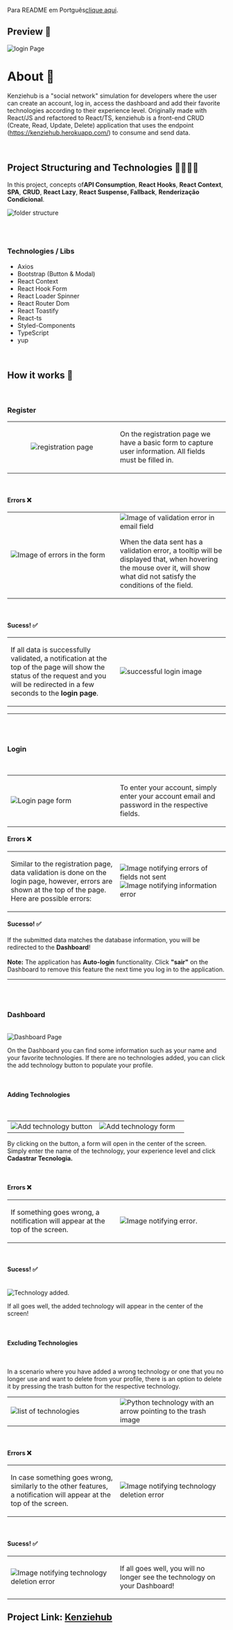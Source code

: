 <span>Para README em Portguês<a href="./README_pt-br.md" target="blank__">clique aqui</a>.</span>

<h2>Preview 🔎</h2>
<img src="./assets/loginPage.png" alt="login Page" />

<br/>

<h1>About 📘</h1>
<p>Kenziehub is a "social network" simulation for developers where the user can create an account, log in, access the dashboard and add their favorite technologies according to their experience level. Originally made with React/JS and refactored to React/TS, kenziehub is a front-end CRUD (Create, Read, Update, Delete) application that uses the endpoint (<a href="https://kenziehub.herokuapp.com/" target="black__">https://kenziehub.herokuapp.com/</a>) to consume and send data.</p>

<br/>

<h2>Project Structuring and Technologies 👩🏻‍💻📂</h2>
<p>In this project, concepts of<strong>API Consumption</strong>, <strong>React Hooks</strong>, <strong>React Context</strong>, <strong>SPA</strong>, <strong>CRUD</strong>, <strong>React Lazy</strong>, <strong>React Suspense, Fallback</strong>, <strong>Renderização Condicional</strong>.</p>
<img src="./assets/structure.png" alt="folder structure" />

<br/><br/>

<h3>Technologies / Libs</h3>
<ul>
    <li>Axios</li>
    <li>Bootstrap (Button & Modal)</li>
    <li>React Context</li>
    <li>React Hook Form</li>
    <li>React Loader Spinner</li>
    <li>React Router Dom</li>
    <li>React Toastify</li>
    <li>React-ts</li>
    <li>Styled-Components</li>
    <li>TypeScript</li>
    <li>yup</li>
</ul>

<br/>

<h2>How it works 🔨</h2>

<br/>

<h3>Register</h3>
<table>
    <tbody>
        <tr>
            <td style="text-align: center;" width="50%"><img src="./assets/registerPage.png" alt="registration page"/></td>
            <td width="50%"><p>On the registration page we have a basic form to capture user information. All fields must be filled in.</p></td>
        </tr>
    </tbody>
</table>

<br/>

<h4>Errors ❌</h3>

<table>
    <tbody>
        <tr>
            <td width="50%">
                <img src="./assets/registerErrors.png" alt="Image of errors in the form"/>
            </td>
            <td width="50%">
            <img src="./assets/fieldErrorTooltip.png" alt="Image of validation error in email field"/>
                <p>When the data sent has a validation error, a tooltip will be displayed that, when hovering the mouse over it, will show what did not satisfy the conditions of the field.</p>
            </td>
        </tr>
    </tbody>
</table>

<br/>

<h4>Sucess! ✅</h3>

<table>
    <tbody>
        <tr>
            <td width="50%">
                <p>
                    If all data is successfully validated, a notification at the top of the page will show the status of the request and you will be redirected in a few seconds to the <strong>login page</strong>.</p>
            </td>
            <td width="50%">
                <img src="./assets/registerSucess.png" alt="successful login image"/>
            </td>
        </tr>
    </tbody>
</table>

<hr/>

<br/><br/>

<h3>Login</h3>

<br/>

<table>
    <tbody>
        <tr>
            <td width="50%">
                <img src="./assets/loginForm.png" alt="Login page form"/>
            </td>
            <td width="50%">
                <p>To enter your account, simply enter your account email and password in the respective fields.</p>
            </td>
        </tr>
    </tbody>
</table>

<h4>Errors ❌</h4>

<table>
    <tbody>
        <tr>
            <td width="50%">
                <p>Similar to the registration page, data validation is done on the login page, however, errors are shown at the top of the page. Here are possible errors:</p>
            </td>
            <td width="50%">
                <img src="./assets/loginErrors.png" alt="Image notifying errors of fields not sent"/>
                <img src="./assets/loginErrors2.png" alt="Image notifying information error"/>
            </td>
        </tr>
    </tbody>
</table>

<h4>Sucesso! ✅</h4>

<p>If the submitted data matches the database information, you will be redirected to the <strong>Dashboard</strong>! <br/><br/> <strong>Note:</strong> The application has <strong>Auto-login</strong> functionality. Click <strong>"sair"</strong> on the Dashboard to remove this feature the next time you log in to the application.</p>

<hr/>

<br/><br/>

<h3>Dashboard</h3>

<br/>

<img src="./assets/dashboard.png" alt="Dashboard Page"/>

<br/>

<p>On the Dashboard you can find some information such as your name and your favorite technologies. If there are no technologies added, you can click the add technology button to populate your profile.</p>

<br/>

<h4>Adding Technologies</h4>

<br/>

<table>
    <tbody>
        <tr>
            <td width="50%">
                <img src="./assets/addTechButton.png" alt="Add technology button"/>
            </td>
            <td width="50%">
                <img src="./assets/addTechForm.png" alt="Add technology form"/>
            </td>
        </tr>
    </tbody>
</table>

<p>By clicking on the button, a form will open in the center of the screen. Simply enter the name of the technology, your experience level and click <strong>Cadastrar Tecnologia.</strong></p>

<br/>

<h4>Errors ❌</h4>

<table>
    <tbody>
        <tr>
            <td width="50%">
                <p>If something goes wrong, a notification will appear at the top of the screen.</p>
            </td>
            <td width="50%">
                <img src="./assets/addTechError.png" alt="Image notifying error."/>
            </td>
        </tr>
    </tbody>
</table>

<br/>

<h4>Sucess! ✅</h4>

<br/>

<img src="./assets/dashboardTechs.png" alt="Technology added."/>

<br/>

<p>If all goes well, the added technology will appear in the center of the screen!</p>

<br/>

<h4>Excluding Technologies</h4>

<br/>

<p>In a scenario where you have added a wrong technology or one that you no longer use and want to delete from your profile, there is an option to delete it by pressing the trash button for the respective technology.</p>

<table>
    <tbody>
        <tr>
            <td width="50%">
                <img src="./assets/manyTechs.png" alt="list of technologies"/>
            </td>
            <td width="50%">
                <img src="./assets/excludeTech.png" alt="Python technology with an arrow pointing to the trash image"/>
            </td>
        </tr>
    </tbody>
</table>

<br/>

<h4>Errors ❌</h4>

<table>
    <tbody>
        <tr>
            <td width="50%">
                <p>In case something goes wrong, similarly to the other features, a notification will appear at the top of the screen.</p>
            </td>
            <td width="50%">
                <img src="./assets/removeTechError.png" alt="Image notifying technology deletion error"/>
            </td>
        </tr>
    </tbody>
</table>

<br/>

<h4>Sucess! ✅</h4>

<table>
    <tbody>
        <tr>
            <td width="50%">
                <img src="./assets/techRemoved.png" alt="Image notifying technology deletion error"/>
            </td>
            <td width="50%">
                <p>If all goes well, you will no longer see the technology on your Dashboard!</p>
            </td>
        </tr>
    </tbody>
</table>

<h2><strong>Project Link:</strong> <a href="https://kenziehub-typescript-rho.vercel.app/" target="blank_">Kenziehub</a></h2>
